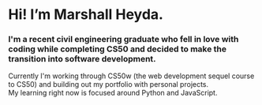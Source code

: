 # Hi! I’m Marshall Heyda.

### I'm a recent civil engineering graduate who fell in love with coding while completing CS50 and decided to make the transition into software development. 

<p>Currently I'm working through CS50w (the web development sequel course to CS50) and building out my portfolio with personal projects.</br>
My learning right now is focused around Python and JavaScript.</p>

<!---
mheyda/mheyda is a ✨ special ✨ repository because its `README.md` (this file) appears on your GitHub profile.
You can click the Preview link to take a look at your changes.
--->
